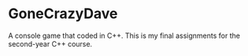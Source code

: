 # GoneCrazyDave
A console game that coded in C++. This is my final assignments for the second-year C++ course.
